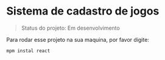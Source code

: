 # Sistema de cadastro de jogos

>Status do projeto: Em desenvolvimento

Para rodar esse projeto na sua maquina, por favor digite:

```
mpm instal react
```
